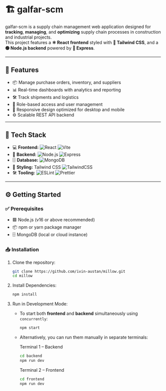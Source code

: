# 🏗️ galfar-scm

galfar-scm is a supply chain management web application designed for **tracking**, **managing**, and **optimizing** supply chain processes in construction and industrial projects.  
This project features a **⚛️ React frontend** styled with **🎨 Tailwind CSS**, and a **🟢 Node.js backend** powered by **🚂 Express**.

---

## 🚀 Features

- 📦 Manage purchase orders, inventory, and suppliers  
- 📊 Real-time dashboards with analytics and reporting  
- 🛠️ Track shipments and logistics  
- 👥 Role-based access and user management  
- 📱 Responsive design optimized for desktop and mobile  
- ⚙️ Scalable REST API backend

---

## 🧰 Tech Stack

- 💻 **Frontend:** ![React](https://img.shields.io/badge/-React-61DAFB?style=flat&logo=react&logoColor=black) ![Vite](https://img.shields.io/badge/-Vite-646CFF?style=flat&logo=vite&logoColor=white)  
- 🔧 **Backend:** ![Node.js](https://img.shields.io/badge/-Node.js-339933?style=flat&logo=nodedotjs&logoColor=white) ![Express](https://img.shields.io/badge/-Express-000000?style=flat&logo=express&logoColor=white)  
- 🗄 **Database:** ![MongoDB](https://img.shields.io/badge/-MongoDB-47A248?style=flat&logo=mongodb&logoColor=white)  
- 🎨 **Styling:** Tailwind CSS ![TailwindCSS](https://img.shields.io/badge/-TailwindCSS-06B6D4?style=flat&logo=tailwind-css&logoColor=white)  
- 🛠 **Tooling:** ![ESLint](https://img.shields.io/badge/-ESLint-4B32C3?style=flat&logo=eslint&logoColor=white) ![Prettier](https://img.shields.io/badge/-Prettier-F7B93E?style=flat&logo=prettier&logoColor=black)

---

## ⚙️ Getting Started

### ✅ Prerequisites

- 🟩 Node.js (v16 or above recommended)  
- 📦 npm or yarn package manager  
- 🗄 MongoDB (local or cloud instance)  

### 📥 Installation

1. Clone the repository:

   ```bash
   git clone https://github.com/ivin-austan/millow.git
   cd millow
   ```
   
2. Install Dependencies:

   ```bash
   npm install
   ```
3. Run in Development Mode:

   - To start both **frontend** and **backend** simultaneously using `concurrently`:

     ```bash
     npm start
     ```

   - Alternatively, you can run them manually in separate terminals:

     Terminal 1 – Backend
     ```bash
     cd backend
     npm run dev
     ```

     Terminal 2 – Frontend
     ```bash
     cd frontend
     npm run dev
     ```
